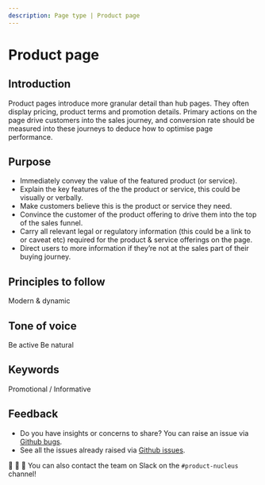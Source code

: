 ```yaml
---
description: Page type | Product page
---
```


# Product page

## Introduction

Product pages introduce more granular detail than hub pages. They often display pricing, product terms and promotion details. Primary actions on the page drive customers into the sales journey, and conversion rate should be measured into these journeys to deduce how to optimise page performance.

## Purpose

- Immediately convey the value of the featured product (or service).
- Explain the key features of the the product or service, this could be visually or verbally.
- Make customers believe this is the product or service they need.
- Convince the customer of the product offering to drive them into the top of the sales funnel.
- Carry all relevant legal or regulatory information (this could be a link to or caveat etc) required for the product & service offerings on the page.
- Direct users to more information if they’re not at the sales part of their buying journey.

## Principles to follow

Modern & dynamic

## Tone of voice

Be active Be natural

## Keywords

Promotional / Informative

## Feedback

* Do you have insights or concerns to share? You can raise an issue via [Github bugs](https://github.com/ConnectedHomes/nucleus/issues/new?assignees=&labels=Bug&template=a--bug-report.md&title=[bug]%20[page-type-product]).
* See all the issues already raised via [Github issues](https://github.com/connectedHomes/nucleus/issues?utf8=%E2%9C%93&q=is%3Aopen+is%3Aissue+label%3ABug+[page-type-product]).

💩 🎉 🦄 You can also contact the team on Slack on the `#product-nucleus` channel!
